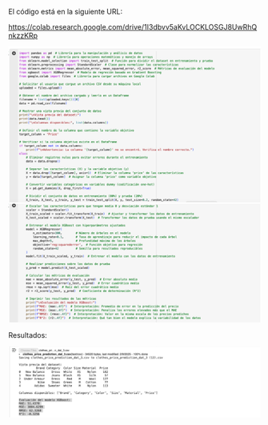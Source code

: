 El código está en la siguiente URL:

https://colab.research.google.com/drive/1I3dbvv5aKvLOCKLOSGJ8UwRhQnkzzKRp

![code1](predictive-modeling-2-code-1.png)
![code1](predictive-modeling-2-code-2.png)

Resultados:

![code1](predictive-modeling-2-result.png)
